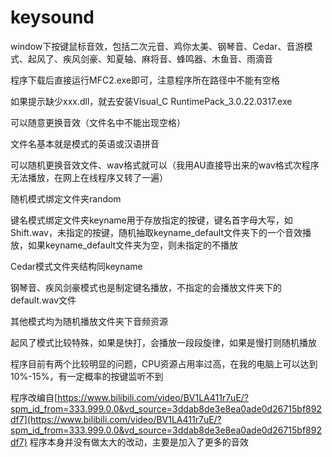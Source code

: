 # keysound
window下按键鼠标音效，包括二次元音、鸡你太美、钢琴音、Cedar、音游模式、起风了、疾风剑豪、知夏轴、麻将音、蜂鸣器、木鱼音、雨滴音

程序下载后直接运行MFC2.exe即可，注意程序所在路径中不能有空格

如果提示缺少xxx.dll，就去安装Visual_C RuntimePack_3.0.22.0317.exe

可以随意更换音效（文件名中不能出现空格）

文件名基本就是模式的英语或汉语拼音

可以随机更换音效文件、wav格式就可以（我用AU直接导出来的wav格式次程序无法播放，在网上在线程序又转了一遍）

随机模式绑定文件夹random

键名模式绑定文件夹keyname用于存放指定的按键，键名首字母大写，如Shift.wav，未指定的按键，随机抽取keyname_default文件夹下的一个音效播放，如果keyname_default文件夹为空，则未指定的不播放

Cedar模式文件夹结构同keyname

钢琴音、疾风剑豪模式也是制定键名播放，不指定的会播放文件夹下的default.wav文件

其他模式均为随机播放文件夹下音频资源

起风了模式比较特殊，如果是快打，会播放一段段旋律，如果是慢打则随机播放

程序目前有两个比较明显的问题，CPU资源占用率过高，在我的电脑上可以达到10%-15%，有一定概率的按键监听不到

程序改编自[https://www.bilibili.com/video/BV1LA411r7uE/?spm_id_from=333.999.0.0&vd_source=3ddab8de3e8ea0ade0d26715bf892df7](https://www.bilibili.com/video/BV1LA411r7uE/?spm_id_from=333.999.0.0&vd_source=3ddab8de3e8ea0ade0d26715bf892df7)
程序本身并没有做太大的改动，主要是加入了更多的音效
